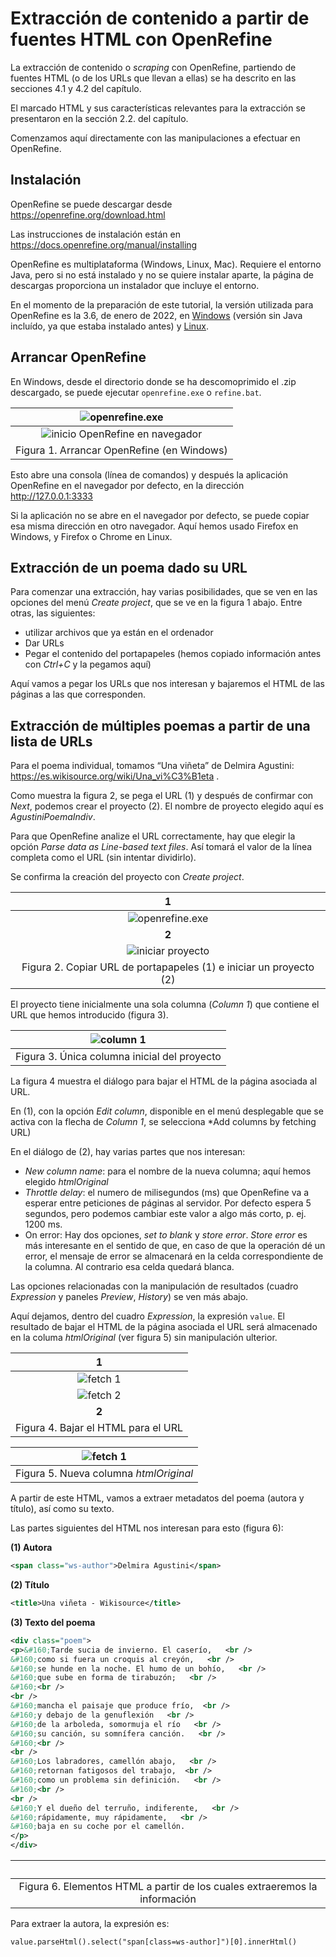 <html><!--
 Stuff to add that was not in chapter
 - that only one class (poem) is not enough and then we need to make the search sensitive to verse as well
 - can point to errors in the storni extraction and say how that should be solved
 --></html>

# Extracción de contenido a partir de fuentes HTML con OpenRefine

La extracción de contenido o *scraping* con OpenRefine, partiendo de fuentes HTML (o de los URLs que llevan a ellas) se ha descrito en las secciones 4.1 y 4.2 del capítulo.


El marcado HTML y sus características relevantes para la extracción se presentaron en la sección 2.2. del capítulo.

Comenzamos aquí directamente con las manipulaciones a efectuar en OpenRefine.

## Instalación

OpenRefine se puede descargar desde https://openrefine.org/download.html

Las instrucciones de instalación están en https://docs.openrefine.org/manual/installing

OpenRefine es multiplataforma (Windows, Linux, Mac). Requiere el entorno Java, pero si no está instalado y no se quiere instalar aparte, la página de descargas proporciona un instalador que incluye el entorno.

En el momento de la preparación de este tutorial, la versión utilizada para OpenRefine es la 3.6, de enero de 2022, en [Windows](https://oss.sonatype.org/service/local/artifact/maven/content?r=releases&g=org.openrefine&a=openrefine&v=3.6.0&c=win&p=zip) (versión sin Java incluído, ya que estaba instalado antes) y [Linux](https://oss.sonatype.org/service/local/artifact/maven/content?r=releases&g=org.openrefine&a=openrefine&v=3.6.0&c=linux&p=tar.gz).

## Arrancar OpenRefine

En Windows, desde el directorio donde se ha descomoprimido el .zip descargado, se puede ejecutar `openrefine.exe` o `refine.bat`.

| ![openrefine.exe](./img/01_html_01_arrancar-win.png) | 
|:--:| 
| ![inicio OpenRefine en navegador](./img/01_html_01_arrancar-win-2.png) | 
| Figura 1. Arrancar OpenRefine (en Windows) |

Esto abre una consola (línea de comandos) y después la aplicación OpenRefine en el navegador por defecto, en la dirección http://127.0.0.1:3333

Si la aplicación no se abre en el navegador por defecto, se puede copiar esa misma dirección en otro navegador. Aquí hemos usado Firefox en Windows, y Firefox o Chrome en Linux.

## Extracción de un poema dado su URL

Para comenzar una extracción, hay varias posibilidades, que se ven en las opciones del menú *Create project*, que se ve en la figura 1 abajo. Entre otras, las siguientes:
- utilizar archivos que ya están en el ordenador
- Dar URLs
- Pegar el contenido del portapapeles (hemos copiado información antes con *Ctrl+C* y la pegamos aquí)

Aquí vamos a pegar los URLs que nos interesan y bajaremos el HTML de las páginas a las que corresponden.

## Extracción de múltiples poemas a partir de una lista de URLs

Para el poema individual, tomamos “Una viñeta” de Delmira Agustini: https://es.wikisource.org/wiki/Una_vi%C3%B1eta .

Como muestra la figura 2, se pega el URL (1) y después de confirmar con *Next*, podemos crear el proyecto (2). El nombre de proyecto elegido aquí es *AgustiniPoemaIndiv*.

Para que OpenRefine analize el URL correctamente, hay que elegir la opción *Parse data as Line-based text files*. Así tomará el valor de la línea completa como el URL (sin intentar dividirlo).

Se confirma la creación del proyecto con *Create project*.

|1|
|:--:|
| ![openrefine.exe](./img/01_html_02_url-portapapeles.png) | 
|**2**| 
|![iniciar proyecto](./img/01_html_02-02_create_project.png)|
| Figura 2. Copiar URL de portapapeles (1) e iniciar un proyecto (2) |

El proyecto tiene inicialmente una sola columna (*Column 1*) que contiene el URL que hemos introducido (figura 3).


| ![column 1](./img/01_html_03_column-1.png) | 
|:--:|
|Figura 3. Única columna inicial del proyecto|

La figura 4 muestra el diálogo para bajar el HTML de la página asociada al URL.

En (1), con la opción *Edit column*, disponible en el menú desplegable que se activa con la flecha de *Column 1*, se selecciona *Add columns by fetching URL)

En el diálogo de (2), hay varias partes que nos interesan:

- *New column name*: para el nombre de la nueva columna; aquí hemos elegido *htmlOriginal* 
- *Throttle delay*: el  numero de milisegundos (ms) que OpenRefine va a esperar entre peticiones de páginas al servidor. Por defecto espera 5 segundos, pero podemos cambiar este valor a algo más corto, p. ej. 1200 ms.
- On error: Hay dos opciones, *set to blank* y *store error*. *Store error* es más interesante en el sentido de que, en caso de que la operación dé un error, el mensaje de error se almacenará en la celda correspondiente de la columna. Al contrario esa celda quedará blanca.

Las opciones relacionadas con la manipulación de resultados (cuadro *Expression* y paneles *Preview*, *History*) se ven más abajo.

Aquí dejamos, dentro del cuadro *Expression*, la expresión `value`. El resultado de bajar el HTML de la página asociada el URL será almacenado en la columa *htmlOriginal* (ver figura 5) sin manipulación ulterior. 

|1|
|:--:|
| ![fetch 1](./img/01_html_04_dialogo-fetch.png) | 
| ![fetch 2](./img/01_html_04_dialogo-fetch-02.png) | 
|**2**|
|Figura 4. Bajar el HTML para el URL|

| ![fetch 1](./img/01_html_05_html-bajado.png) | 
|:--:|
|Figura 5. Nueva columna *htmlOriginal*|

A partir de este HTML, vamos a extraer metadatos del poema (autora y título), así como su texto.

Las partes siguientes del HTML nos interesan para esto (figura 6):

**(1) Autora**
```xml
<span class="ws-author">Delmira Agustini</span>
```

**(2) Título**
```xml
<title>Una viñeta - Wikisource</title>
```

**(3) Texto del poema**
```xml
<div class="poem">
<p>&#160;Tarde sucia de invierno. El caserío,   <br />
&#160;como si fuera un croquis al creyón,   <br />
&#160;se hunde en la noche. El humo de un bohío,   <br />
&#160;que sube en forma de tirabuzón;   <br />
&#160;<br />
<br />
&#160;mancha el paisaje que produce frío,  <br />
&#160;y debajo de la genuflexión   <br />
&#160;de la arboleda, somormuja el río   <br />
&#160;su canción, su somnífera canción.   <br />
&#160;<br />
<br />
&#160;Los labradores, camellón abajo,   <br />
&#160;retornan fatigosos del trabajo,  <br />
&#160;como un problema sin definición.   <br />
&#160;<br />
<br />
&#160;Y el dueño del terruño, indiferente,   <br />
&#160;rápidamente, muy rápidamente,   <br />
&#160;baja en su coche por el camellón.
</p>
</div>
```
|&nbsp;|
|:--:|
|Figura 6. Elementos HTML a partir de los cuales extraeremos la información|

Para extraer la autora, la expresión es:

```
value.parseHtml().select("span[class=ws-author]")[0].innerHtml()
```